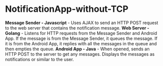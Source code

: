 # NotificationApp-without-TCP

**Message Sender - Javascript** - Uses AJAX to send an HTTP POST request to the web server that contains the notification message.
**Web Server - Golang** - Listens for HTTP requests from the Message Sender and Android App.  If the message is from the Message Sender, it queues the message.  If it is from the Android App, it replies with all the messages in the queue and then empties the queue.
**Android App - Java** - When opened, sends an HTTP POST to the server to get any messages.  Displays the messages as notifications or similar to the user.
